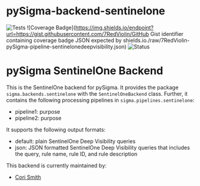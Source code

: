 # pySigma-backend-sentinelone
![Tests](https://github.com/7RedViolin/pySigma-pipeline-sentinelonedeepvisibility/actions/workflows/test.yml/badge.svg)
![Coverage Badge](https://img.shields.io/endpoint?url=https://gist.githubusercontent.com/7RedViolin/GitHub Gist identifier containing coverage badge JSON expected by shields.io./raw/7RedViolin-pySigma-pipeline-sentinelonedeepvisibility.json)
![Status](https://img.shields.io/badge/Status-pre--release-orange)

# pySigma SentinelOne Backend

This is the SentinelOne backend for pySigma. It provides the package `sigma.backends.sentinelone` with the `SentinelOneBackend` class.
Further, it contains the following processing pipelines in `sigma.pipelines.sentinelone`:

* pipeline1: purpose
* pipeline2: purpose

It supports the following output formats:

* default: plain SentinelOne Deep Visibility queries
* json: JSON formatted SentinelOne Deep Visibility queries that includes the query, rule name, rule ID, and rule description

This backend is currently maintained by:

* [Cori Smith](https://github.com/7RedViolin/)
